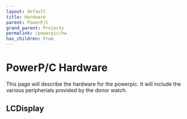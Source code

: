 ```yaml
---
layout: default
title: Hardware
parent: PowerP/C
grand_parent: Projects
permalink: /powerpic/hw
has_children: true
---
```


# PowerP/C Hardware
This page will describe the hardware for the powerpic. It will include the various peripherials provided by the donor watch.

## LCDisplay